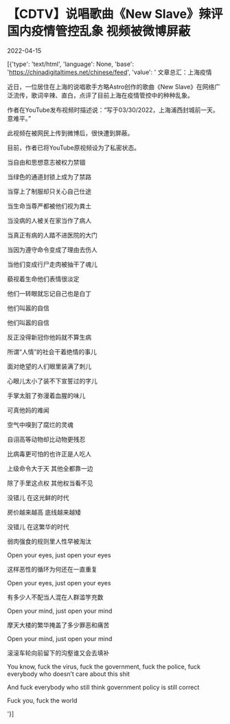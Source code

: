# 【CDTV】说唱歌曲《New Slave》辣评国内疫情管控乱象 视频被微博屏蔽

2022-04-15

[{'type': 'text/html', 'language': None, 'base': 'https://chinadigitaltimes.net/chinese/feed', 'value': ' 文章总汇：上海疫情

近日，一位居住在上海的说唱歌手方略Astro创作的歌曲《New Slave》在网络广泛流传，歌词辛辣、直白，点评了目前上海在疫情管控中的种种乱象。

作者在YouTube发布视频时描述说：“写于03/30/2022，上海浦西封城前一天。意难平。”

此视频在被网民上传到微博后，很快遭到屏蔽。

目前，作者已将YouTube原视频设为了私密状态。





当自由和思想意志被权力禁锢

当绿色的通道封锁上成为了禁路

当穿上了制服却只关心自己仕途

当生命当尊严都被他们视为粪土

当没病的人被关在家当作了病人

当真正有病的人踏不进医院的大门

当因为遵守命令变成了理由去伤人

当他们变成行尸走肉被抽干了魂儿

藐视着生命他们表情很淡定

他们一转眼就忘记自己也是白丁

他们叫嚣的自信

他们叫嚣的自信

反正没得新冠你他妈就不算生病

所谓“人情”的社会干着绝情的事儿

面对绝望的人们眼里装满了刺儿

心眼儿太小了装不下宣誓过的字儿

手掌太脏了弥漫着血腥的味儿

可真他妈的难闻

空气中嗅到了腐烂的灵魂

自诩高等动物却比动物更残忍

比病毒更可怕的也许正是人吃人

上级命令大于天 其他全都靠一边

除了手里这点权 其他权当看不见

没错儿 在这光鲜的时代

房价越来越高 底线越来越矮

没错儿 在这繁华的时代

弱肉强食的规则里人性早被淘汰

Open your eyes, just open your eyes

这样恶性的循环为何还在一直重复

Open your eyes, just open your eyes

有多少人不配当人混在人群滥竽充数

Open your mind, just open your mind

摩天大楼的繁华掩盖了多少罪恶和痛苦

Open your mind, just open your mind

滚滚车轮向前留下的沟壑谁又会去填补

You know, fuck the virus, fuck the government, fuck the police, fuck everybody who doesn&#8217;t care about this shit

And fuck everybody who still think government policy is still correct

Fuck you, fuck the world

'}]
